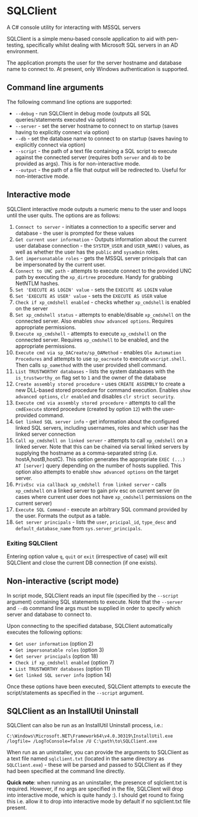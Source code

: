# SQLClient

A C# console utility for interacting with MSSQL servers

SQLClient is a simple menu-based console application to aid with pen-testing, specifically whilst dealing with Microsoft SQL servers in an AD environment.

The application prompts the user for the server hostname and database name to connect to. At present, only Windows authentication is supported.

## Command line arguments

The following command line options are supported:

- `--debug` - run SQLClient in debug mode (outputs all SQL queries/statements executed via options)
- `--server` - set the server hostname to connect to on startup (saves having to explicitly connect via option)
- `--db` - set the database name to connect to on startup (saves having to explicitly connect via option)
- `--script` - the path of a text file containing a SQL script to execute against the connected server (requires both `server` and `db` to be provided as args). This is for non-interactive mode.
- `--output` - the path of a file that output will be redirected to. Useful for non-interactive mode.

## Interactive mode

SQLClient interactive mode outputs a numeric menu to the user and loops until the user quits. The options are as follows:

1. `Connect to server` - initiates a connection to a specific server and database - the user is prompted for these values
2. `Get current user information` - Outputs information about the current user database connection - the `SYSTEM_USER` and `USER_NAME()` values, as well as whether the user has the `public` and `sysadmin` roles.
3. `Get impersonatable roles` - gets the MSSQL server principals that can be impersonated by the current user.
4. `Connect to UNC path` - attempts to execute connect to the provided UNC path by executing the `xp_dirtree` procedure. Handy for grabbing NetNTLM hashes.
5. `Set 'EXECUTE AS LOGIN' value` - sets the `EXECUTE AS LOGIN` value
6. `Set 'EXECUTE AS USER' value` - sets the `EXECUTE AS USER` value
7. `Check if xp_cmdshell enabled` - checks whether `xp_cmdshell` is enabled on the server
8. `Set xp_cmdshell status` - attempts to enable/disable `xp_cmdshell` on the connected server. Also enables `show advanced options`. Requires appropriate permissions.
9. `Execute xp_cmdshell` - attempts to execute `xp_cmdshell` on the connected server. Requires `xp_cmdshell` to be enabled, and the appropriate permissions.
10. `Execute cmd via sp_OACreate/sp_OAMethod` - enables `Ole Automation Procedures` and attempts to use `sp_oacreate` to execute `wscript.shell`. Then calls `sp_oamethod` with the user provided shell command.
11. `List TRUSTWORTHY databases` - lists the system databases with the `is_trustworthy_on` flag set to `1` and the owner of the database
12. `Create assembly stored procedure` - uses `CREATE ASSEMBLY` to create a new DLL-based stored procedure for command execution. Enables `show advanced options`, `clr enabled` and disables `clr strict security`.
13. `Execute cmd via assembly stored procedure` - attempts to call the `cmdExecute` stored procedure (created by option `12`) with the user-provided command.
14. `Get linked SQL server info` - get information about the configured linked SQL servers, including usernames, roles and which user has the linked server connection
15. `Call xp_cmdshell on linked server` - attempts to call `xp_cmdshell` on a linked server. Note that this can be chained via serval linked servers by supplying the hostname as a comma-separated string (i.e. hostA,hostB,hostC). This option generates the appropriate `EXEC (...) AT [server]` query depending on the number of hosts supplied. This option also attempts to enable `show advanced options` on the target server.
16. `PrivEsc via callback xp_cmdshell from linked server` - calls `xp_cmdshell` on a linked server to gain priv esc on current server (in cases where current user does not have `xp_cmdshell` permissions on the current server)
17. `Execute SQL Command` - execute an arbitrary SQL command provided by the user. Formats the output as a table.
18. `Get server principals` - lists the `user`, `pricipal_id`, `type_desc` and `default_database_name` from `sys.server_principals`.

### Exiting SQLClient

Entering option value `q`, `quit` or `exit` (irrespective of case) will exit SQLClient and close the current DB connection (if one exists).

## Non-interactive (script mode)

In script mode, SQLClient reads an input file (specified by the `--script` argument) containing SQL statements to execute. Note that the `--server` and `--db` command line args must be supplied in order to specify which server and database to connect to.

Upon connecting to the specified database, SQLClient automatically executes the following options:

- `Get user information` (option 2)
- `Get impersonatable roles` (option 3)
- `Get server principals` (option 18)
- `Check if xp_cmdshell enabled` (option 7)
- `List TRUSTWORTHY databases` (option 11)
- `Get linked SQL server info` (option 14)

Once these options have been executed, SQLClient attempts to execute the script/statements as specified in the `--script` argument. 

## SQLClient as an InstallUtil Uninstall

SQLClient can also be run as an InstallUtil Uninstall process, i.e.:

```
C:\Windows\Microsoft.NET\Framework64\v4.0.30319\InstallUtil.exe /logfile= /LogToConsole=false /U C:\path\to\SQLClient.exe
```

When run as an uninstaller, you can provide the arguments to SQLClient as a text file named `sqlclient.txt` (located in the same directory as `SQLClient.exe`) - these will be parsed and passed to SQLClient as if they had been specified at the command line directly.

**Quick note**: when running as an uninstaller, the presence of sqlclient.txt is required. However, if no args are specified in the file, SQLClient will drop into interactive mode, which is quite handy :). I should get round to fixing this i.e. allow it to drop into interactive mode by default if no sqlclient.txt file present.

